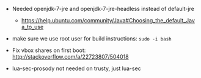 - Needed openjdk-7-jre and openjdk-7-jre-headless instead of default-jre
  - https://help.ubuntu.com/community/Java#Choosing_the_default_Java_to_use
- make sure we use root user for build instructions: `sudo -i bash`
- Fix vbox shares on first boot: http://stackoverflow.com/a/22723807/504018

- lua-sec-prosody not needed on trusty, just lua-sec
